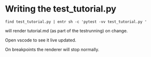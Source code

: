 # Writing the test_tutorial.py

```
find test_tutorial.py | entr sh -c 'pytest -vv test_tutorial.py '
```

will render tutorial.md (as part of the testrunning)  on change.

Open vscode to see it live updated.

On breakpoints the renderer will stop normally.
